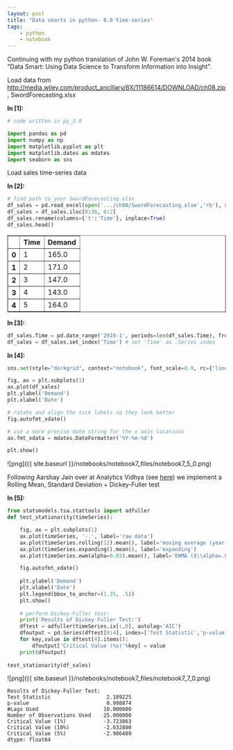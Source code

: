```yaml
---
layout: post
title: "Data smarts in python- 6.0 time-series"
tags:
    - python
    - notebook
---
```


Continuing with my python translation of John W. Foreman's 2014 book "Data Smart: Using Data Science to Transform Information into Insight".

Load data from http://media.wiley.com/product_ancillary/6X/11186614/DOWNLOAD/ch08.zip, SwordForecasting.xlsx

**In [1]:**

```python
# code written in py_3.0

import pandas as pd
import numpy as np
import matplotlib.pyplot as plt
import matplotlib.dates as mdates
import seaborn as sns
```

Load sales time-series data

**In [2]:**

```python
# find path to your SwordForecasting.xlsx
df_sales = pd.read_excel(open('.../ch08/SwordForecasting.xlsm','rb'), sheetname=0)
df_sales = df_sales.iloc[0:36, 0:2]
df_sales.rename(columns={'t':'Time'}, inplace=True)
df_sales.head()
```

<div>
<table border="1" class="dataframe">
  <thead>
    <tr">
      <th></th>
      <th>Time</th>
      <th>Demand</th>
    </tr>
  </thead>
  <tbody>
    <tr>
      <th>0</th>
      <td>1</td>
      <td>165.0</td>
    </tr>
    <tr>
      <th>1</th>
      <td>2</td>
      <td>171.0</td>
    </tr>
    <tr>
      <th>2</th>
      <td>3</td>
      <td>147.0</td>
    </tr>
    <tr>
      <th>3</th>
      <td>4</td>
      <td>143.0</td>
    </tr>
    <tr>
      <th>4</th>
      <td>5</td>
      <td>164.0</td>
    </tr>
  </tbody>
</table>
</div>



**In [3]:**

```python
df_sales.Time = pd.date_range('2010-1', periods=len(df_sales.Time), freq='M') # 'Time' is now in time-series format
df_sales = df_sales.set_index('Time') # set 'Time' as .Series index
```

**In [4]:**

```python
sns.set(style="darkgrid", context="notebook", font_scale=0.9, rc={"lines.linewidth": 1.5})

fig, ax = plt.subplots(1)
ax.plot(df_sales)
plt.ylabel('Demand')
plt.xlabel('Date')

# rotate and align the tick labels so they look better
fig.autofmt_xdate()

# use a more precise date string for the x axis locations
ax.fmt_xdata = mdates.DateFormatter('%Y-%m-%d')

plt.show()
```


![png]({{ site.baseurl }}/notebooks/notebook7_files/notebook7_5_0.png)

<!--more-->

Following Aarshay Jain over at Analytics Vidhya (see [here](https://www.analyticsvidhya.com/blog/2016/02/time-series-forecasting-codes-python/)) we implement a Rolling Mean, Standard Deviation + Dickey-Fuller test

**In [5]:**

```python
from statsmodels.tsa.stattools import adfuller
def test_stationarity(timeSeries):

    fig, ax = plt.subplots(1)
    ax.plot(timeSeries, '-.', label='raw data')
    ax.plot(timeSeries.rolling(12).mean(), label='moving average (year)')
    ax.plot(timeSeries.expanding().mean(), label='expanding')
    ax.plot(timeSeries.ewm(alpha=0.03).mean(), label='EWMA ($\\alpha=.03$)')

    fig.autofmt_xdate()
    
    plt.ylabel('Demand')
    plt.xlabel('Date')
    plt.legend(bbox_to_anchor=(1.35, .5))
    plt.show()
    
    # perform Dickey-Fuller test:
    print('Results of Dickey-Fuller Test:')
    dftest = adfuller(timeSeries.ix[:,0], autolag='AIC')
    dfoutput = pd.Series(dftest[0:4], index=['Test Statistic','p-value','#Lags Used','Number of Observations Used'])
    for key,value in dftest[4].items():
        dfoutput['Critical Value (%s)'%key] = value
    print(dfoutput)
    
test_stationarity(df_sales)
```


![png]({{ site.baseurl }}/notebooks/notebook7_files/notebook7_7_0.png)


    Results of Dickey-Fuller Test:
    Test Statistic                  2.189225
    p-value                         0.998874
    #Lags Used                     10.000000
    Number of Observations Used    25.000000
    Critical Value (1%)            -3.723863
    Critical Value (10%)           -2.632800
    Critical Value (5%)            -2.986489
    dtype: float64
    


